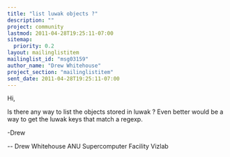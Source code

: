 ```yaml
---
title: "list luwak objects ?"
description: ""
project: community
lastmod: 2011-04-28T19:25:11-07:00
sitemap:
  priority: 0.2
layout: mailinglistitem
mailinglist_id: "msg03159"
author_name: "Drew Whitehouse"
project_section: "mailinglistitem"
sent_date: 2011-04-28T19:25:11-07:00
---
```



Hi,

Is there any way to list the objects stored in luwak ? Even better would be
a way to get the luwak keys that match a regexp.

-Drew

-- 
Drew Whitehouse
ANU Supercomputer Facility Vizlab
